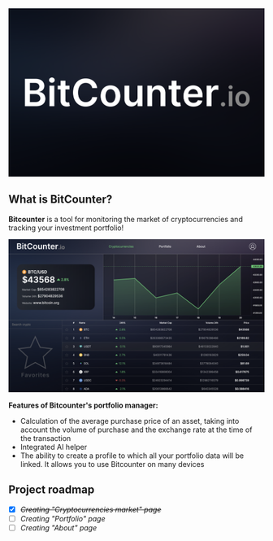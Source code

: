 <img src="./static/Banner.png"/>

## What is BitCounter?

**Bitcounter** is a tool for monitoring the market of cryptocurrencies and tracking your investment portfolio!

<img src="./static/Market page.png" width="622.5px"/>

**Features of Bitcounter's portfolio manager:**

- Calculation of the average purchase price of an asset, taking into account the volume of purchase and the exchange rate at the time of the transaction
- Integrated AI helper
- The ability to create a profile to which all your portfolio data will be linked. It allows you to use Bitcounter on many devices

## Project roadmap

- [x] ~~_Creating "Cryptocurrencies market" page_~~
- [ ] _Creating "Portfolio" page_
- [ ] _Creating "About" page_
